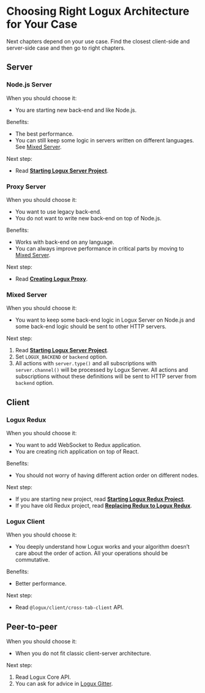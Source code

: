 # Choosing Right Logux Architecture for Your Case

Next chapters depend on your use case. Find the closest client-side
and server-side case and then go to right chapters.


## Server


### Node.js Server

When you should choose it:

* You are starting new back-end and like Node.js.

Benefits:

* The best performance.
* You can still keep some logic in servers written on different languages.
  See [Mixed Server](#mixed-server).

Next step:

* Read **[Starting Logux Server Project](../2-starting/1-creating-server.md)**.

### Proxy Server

When you should choose it:

* You want to use legacy back-end.
* You do not want to write new back-end on top of Node.js.

Benefits:

* Works with back-end on any language.
* You can always improve performance in critical parts by moving
  to [Mixed Server](#mixed-server).

Next step:

* Read **[Creating Logux Proxy](../2-starting/2-creating-proxy.md)**.


### Mixed Server

When you should choose it:

* You want to keep some back-end logic in Logux Server on Node.js
  and some back-end logic should be sent to other HTTP servers.

Next step:

1. Read **[Starting Logux Server Project](../2-starting/1-creating-server.md)**.
2. Set `LOGUX_BACKEND` or `backend` option.
3. All actions with `server.type()` and all subscriptions
   with `server.channel()` will be processed by Logux Server. All actions
   and subscriptions without these definitions will be sent to HTTP server
   from `backend` option.


## Client

### Logux Redux

When you should choose it:

* You want to add WebSocket to Redux application.
* You are creating rich application on top of React.

Benefits:

* You should not worry of having different action order on different nodes.

Next step:

* If you are starting new project, read
  **[Starting Logux Redux Project](../2-starting/3-creating-redux.md)**.
* If you have old Redux project, read
  **[Replacing Redux to Logux Redux](../2-starting/4-replacing-redux.md)**.


### Logux Client

When you should choose it:

* You deeply understand how Logux works and your algorithm doesn’t care about
  the order of action. All your operations should be commutative.

Benefits:

* Better performance.

Next step:

* Read `@logux/client/cross-tab-client` API.


## Peer-to-peer

When you should choose it:

* When you do not fit classic client-server architecture.

Next step:

1. Read Logux Core API.
2. You can ask for advice in [Logux Gitter](https://gitter.im/logux/logux).
